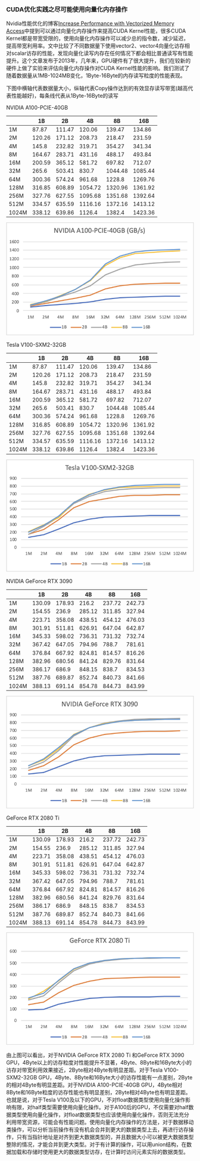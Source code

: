 ### CUDA优化实践之尽可能使用向量化内存操作

Nvidia性能优化的博客[Increase Performance with Vectorized Memory Access](https://developer.nvidia.com/blog/cuda-pro-tip-increase-performance-with-vectorized-memory-access/ )中提到可以通过向量化内存操作来提高CUDA Kernel性能，很多CUDA Kernel都是带宽受限的，使用向量化内存操作可以减少总的指令数，减少延迟，提高带宽利用率。文中比较了不同数据量下使用vector2、vector4向量化访存相对scalar访存的性能，发现向量化读写内存在任何情况下都会相比普通读写有性能提升。这个文章发布于2013年，几年来，GPU硬件有了很大提升，我们在较新的硬件上做了实验来评估向量化内存操作对CUDA Kernel性能的影响。我们测试了随着数据量从1MB-1024MB变化，1Byte-16Byte的内存读写粒度的性能表现。

下图中横轴代表数据量大小，纵轴代表Copy操作达到的有效显存读写带宽(越高代表性能越好)，每条线代表从1Byte-16Byte的读写

NVIDIA A100-PCIE-40GB

|       | 1B     | 2B     | 4B      | 8B      | 16B     |
| ----- | ------ | ------ | ------- | ------- | ------- |
| 1M    | 87.87  | 111.47 | 120.06  | 139.47  | 134.86  |
| 2M    | 120.26 | 171.12 | 208.73  | 218.47  | 231.59  |
| 4M    | 145.8  | 232.82 | 319.71  | 354.27  | 341.34  |
| 8M    | 164.67 | 283.71 | 431.16  | 488.17  | 493.84  |
| 16M   | 200.59 | 365.12 | 581.72  | 697.82  | 712.07  |
| 32M   | 265.6  | 503.41 | 830.7   | 1044.48 | 1085.44 |
| 64M   | 300.36 | 574.24 | 961.68  | 1228.8  | 1269.76 |
| 128M  | 316.85 | 608.89 | 1054.72 | 1320.96 | 1361.92 |
| 256M  | 327.76 | 627.55 | 1095.68 | 1351.68 | 1392.64 |
| 512M  | 334.57 | 635.59 | 1116.16 | 1372.16 | 1413.12 |
| 1024M | 338.12 | 639.86 | 1126.4  | 1382.4  | 1423.36 |

![image-20211013152912717](image/image-a100.png)


Tesla V100-SXM2-32GB

|       | 1B     | 2B     | 4B      | 8B      | 16B     |
| ----- | ------ | ------ | ------- | ------- | ------- |
| 1M    | 87.87  | 111.47 | 120.06  | 139.47  | 134.86  |
| 2M    | 120.26 | 171.12 | 208.73  | 218.47  | 231.59  |
| 4M    | 145.8  | 232.82 | 319.71  | 354.27  | 341.34  |
| 8M    | 164.67 | 283.71 | 431.16  | 488.17  | 493.84  |
| 16M   | 200.59 | 365.12 | 581.72  | 697.82  | 712.07  |
| 32M   | 265.6  | 503.41 | 830.7   | 1044.48 | 1085.44 |
| 64M   | 300.36 | 574.24 | 961.68  | 1228.8  | 1269.76 |
| 128M  | 316.85 | 608.89 | 1054.72 | 1320.96 | 1361.92 |
| 256M  | 327.76 | 627.55 | 1095.68 | 1351.68 | 1392.64 |
| 512M  | 334.57 | 635.59 | 1116.16 | 1372.16 | 1413.12 |
| 1024M | 338.12 | 639.86 | 1126.4  | 1382.4  | 1423.36 |

![image-20211013152942847](image/image-v100.png)

NVIDIA GeForce RTX 3090


|       | 1B     | 2B     | 4B     | 8B     | 16B    |
| ----- | ------ | ------ | ------ | ------ | ------ |
| 1M    | 130.09 | 178.93 | 216.2  | 237.72 | 242.73 |
| 2M    | 154.55 | 236.9  | 285.12 | 311.85 | 327.94 |
| 4M    | 223.71 | 358.08 | 438.51 | 454.12 | 476.03 |
| 8M    | 301.91 | 511.81 | 626.91 | 647.04 | 642.87 |
| 16M   | 345.33 | 598.02 | 736.31 | 731.32 | 732.74 |
| 32M   | 367.42 | 647.05 | 794.96 | 788.7  | 781.61 |
| 64M   | 376.84 | 667.92 | 824.81 | 814.57 | 816.26 |
| 128M  | 382.96 | 680.56 | 841.24 | 829.76 | 831.64 |
| 256M  | 386.17 | 686.9  | 848.15 | 838.7  | 834.53 |
| 512M  | 387.76 | 689.87 | 852.74 | 840.73 | 841.66 |
| 1024M | 388.13 | 691.14 | 854.78 | 844.73 | 843.99 |


![image-20211013152951303](image/image-3090.png)


GeForce RTX 2080 Ti 

|       | 1B     | 2B     | 4B     | 8B     | 16B    |
| ----- | ------ | ------ | ------ | ------ | ------ |
| 1M    | 130.09 | 178.93 | 216.2  | 237.72 | 242.73 |
| 2M    | 154.55 | 236.9  | 285.12 | 311.85 | 327.94 |
| 4M    | 223.71 | 358.08 | 438.51 | 454.12 | 476.03 |
| 8M    | 301.91 | 511.81 | 626.91 | 647.04 | 642.87 |
| 16M   | 345.33 | 598.02 | 736.31 | 731.32 | 732.74 |
| 32M   | 367.42 | 647.05 | 794.96 | 788.7  | 781.61 |
| 64M   | 376.84 | 667.92 | 824.81 | 814.57 | 816.26 |
| 128M  | 382.96 | 680.56 | 841.24 | 829.76 | 831.64 |
| 256M  | 386.17 | 686.9  | 848.15 | 838.7  | 834.53 |
| 512M  | 387.76 | 689.87 | 852.74 | 840.73 | 841.66 |
| 1024M | 388.13 | 691.14 | 854.78 | 844.73 | 843.99 |

![image-20211013154007210](image/image-2080Ti.png)

由上图可以看出，对于NVIDIA GeForce RTX 2080 Ti 和GeForce RTX 3090 GPU，4Byte以上的访存粒度对性能提升不显著，4Byte、8Byte和16Byte大小的访存对带宽利用效果接近，2Byte相对4Byte有明显差距。对于Tesla V100-SXM2-32GB GPU，4Byte、8Byte和16Byte大小的访存性能有一点差别，2Byte的相对4Byte有明显差距。对于NVIDIA A100-PCIE-40GB GPU，4Byte相对8Byte和16Byte粒度的访存性能也有明显差别，2Byte相对4Byte也有明显差距。也就是说，对于Tesla V100及以下的GPU，不对float数据类型使用向量化操作影响有限，对half类型需要使用向量化操作。对于A100后的GPU，不仅需要对half数据类型使用向量化操作，对float数据类型也应该使用向量化操作，否则无法充分利用带宽资源，可能会有性能问题。使用向量化内存操作的方法是，对于数据移动类操作，可以分析当前操作有没有机会合并到更大的数据类型上去，再进行访存操作，只有当指针地址是对齐到更大数据类型的，并且数据大小可以被更大数据类型整除的情况，才能合并到更大类型。对于有计算的操作，可以用union结构，在数据加载和存储时使用更大的数据类型访存，在计算时访问元素实际的数据类型。
















